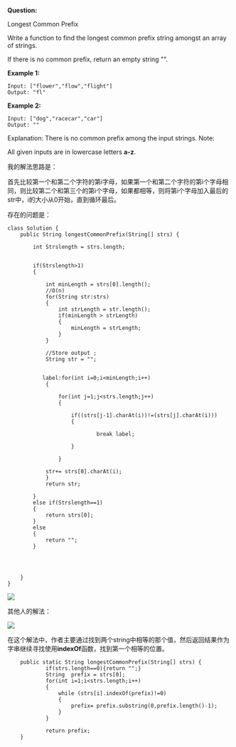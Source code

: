 **Question:**


Longest Common Prefix

Write a function to find the longest common prefix string amongst an array of strings.

If there is no common prefix, return an empty string "".

**Example 1:**


```{}
Input: ["flower","flow","flight"]
Output: "fl"
```

**Example 2:**

```{}
Input: ["dog","racecar","car"]
Output: ""

```


Explanation: There is no common prefix among the input strings.
Note:

All given inputs are in lowercase letters **a-z**.


我的解法思路是：

首先比较第一个和第二个字符的第i字母，如果第一个和第二个字符的第i个字母相同，则比较第二个和第三个的第i个字母，如果都相等，则将第i个字母加入最后的str中，i的大小从0开始，直到循环最后。


存在的问题是：


```{java}
class Solution {
    public String longestCommonPrefix(String[] strs) {
      
        int Strslength = strs.length;


        if(Strslength>1)
        {

            int minLength = strs[0].length();
            //O(n)
            for(String str:strs)
            {
                int strLength = str.length();
                if(minLength > strLength)
                {
                    minLength = strLength;
                }
            }

            //Store output ;
            String str = "";


           label:for(int i=0;i<minLength;i++)
            {

                for(int j=1;j<strs.length;j++)
                {

                    if((strs[j-1].charAt(i))!=(strs[j].charAt(i)))
                    {

                            break label;
                        
                    }

                }

            str+= strs[0].charAt(i);
            }
            return str;

        }
        else if(Strslength==1)
        {
            return strs[0];
        }
        else
        {
            return "";
        }

       

       
    }
}
```

![](https://tva1.sinaimg.cn/large/006tNbRwgy1ga11mrbnq7j30x20leq63.jpg)

其他人的解法：





![](https://tva1.sinaimg.cn/large/006tNbRwgy1ga15dg0wcmj308e0imabq.jpg)

在这个解法中，作者主要通过找到两个string中相等的那个值，然后返回结果作为字串继续寻找使用**indexOf**函数，找到第一个相等的位置。

```{}
    public static String longestCommonPrefix(String[] strs) {
            if(strs.length==0){return "";}
            String  prefix = strs[0];
            for(int i=1;i<strs.length;i++)
            {
                while (strs[i].indexOf(prefix)!=0)
                {
                    prefix= prefix.substring(0,prefix.length()-1);
                }
            }

            return prefix;
    }
```

